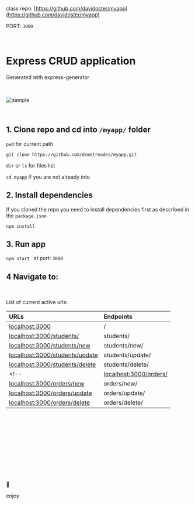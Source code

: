 class repo: [https://github.com/davidoster/myapp](https://github.com/davidoster/myapp)


PORT: `3000`

<br>

# Express CRUD application
Generated with express-generator


<br>

![sample](./public/images/sample.png)

<br>

## 1. Clone repo and cd into `/myapp/` folder

`pwd` for current path

`git clone https://github.com/demetreades/myapp.git`

`dir` or `ls` for files list

`cd myapp` if you are not already into

## 2. Install dependencies

If you cloned the repo you need to install dependencies first as described in the `package.json` 

`npm install`

## 3. Run app

`npm start ` at port: `3000`

## 4 Navigate to:

<br>

List of current active urls:

| URLs      |             Endpoints           | 
|:----------|:--------------------------------|
|[localhost:3000](http://localhost:3000) | /  | 
|[localhost:3000/students/](http://localhost:3000/students/) |  students/ | 
|[localhost:3000/students/new](http://localhost:3000/students/new) |  students/new/ | 
|[localhost:3000/students/update](http://localhost:3000/students/update) | students/update/ | 
|[localhost:3000/students/delete](http://localhost:3000/students/update) | students/delete/ | 
<!-- |[localhost:3000/orders/](http://localhost:3000/orders/) |  orders/ | 
|[localhost:3000/orders/new](http://localhost:3000/orders/new) |  orders/new/ | 
|[localhost:3000/orders/update](http://localhost:3000/orders/update) | orders/update/ | 
|[localhost:3000/orders/delete](http://localhost:3000/orders/update) | orders/delete/ |  -->

<br>

<br>

<br>

<br>

<br>

<br>

<br>

<br>

<br>

<br>

🤿 

enjoy
